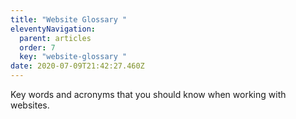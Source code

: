 ```yaml
---
title: "Website Glossary "
eleventyNavigation:
  parent: articles
  order: 7
  key: "website-glossary "
date: 2020-07-09T21:42:27.460Z
---
```

Key words and acronyms that you should know when working with websites.
